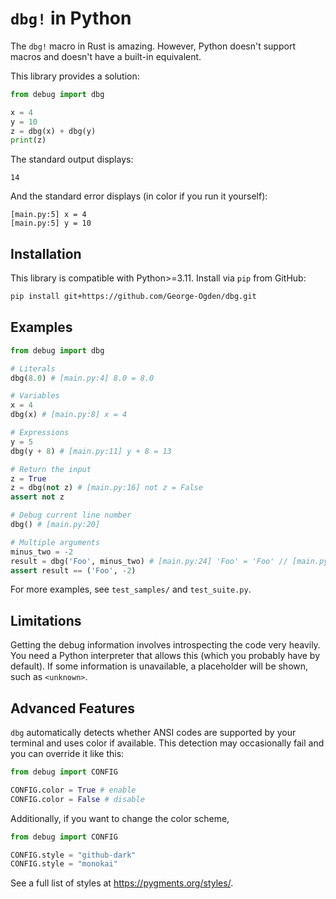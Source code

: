 # `dbg!` in Python

The `dbg!` macro in Rust is amazing.
However, Python doesn't support macros and doesn't have a built-in equivalent.

This library provides a solution:

```python
from debug import dbg

x = 4
y = 10
z = dbg(x) + dbg(y)
print(z)
```

The standard output displays:

```
14
```

And the standard error displays (in color if you run it yourself):

```
[main.py:5] x = 4
[main.py:5] y = 10
```

## Installation

This library is compatible with Python>=3.11.
Install via `pip` from GitHub:

```bash
pip install git+https://github.com/George-Ogden/dbg.git
```

## Examples

```python
from debug import dbg

# Literals
dbg(8.0) # [main.py:4] 8.0 = 8.0

# Variables
x = 4
dbg(x) # [main.py:8] x = 4

# Expressions
y = 5
dbg(y + 8) # [main.py:11] y + 8 = 13

# Return the input
z = True
z = dbg(not z) # [main.py:16] not z = False
assert not z

# Debug current line number
dbg() # [main.py:20]

# Multiple arguments
minus_two = -2
result = dbg('Foo', minus_two) # [main.py:24] 'Foo' = 'Foo' // [main.py:24] minus_two = -2
assert result == ('Foo', -2)
```

For more examples, see `test_samples/` and `test_suite.py`.

## Limitations

Getting the debug information involves introspecting the code very heavily.
You need a Python interpreter that allows this (which you probably have by default).
If some information is unavailable, a placeholder will be shown, such as `<unknown>`.

## Advanced Features

`dbg` automatically detects whether ANSI codes are supported by your terminal and uses color if available.
This detection may occasionally fail and you can override it like this:

```python
from debug import CONFIG

CONFIG.color = True # enable
CONFIG.color = False # disable
```

Additionally, if you want to change the color scheme,

```python
from debug import CONFIG

CONFIG.style = "github-dark"
CONFIG.style = "monokai"
```

See a full list of styles at https://pygments.org/styles/.
